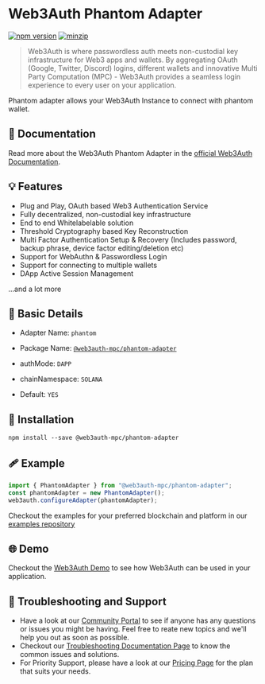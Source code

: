 # Web3Auth Phantom Adapter

[![npm version](https://img.shields.io/npm/v/@web3auth-mpc/phantom-adapter?label=%22%22)](https://www.npmjs.com/package/@web3auth-mpc/phantom-adapter/v/latest)
[![minzip](https://img.shields.io/bundlephobia/minzip/@web3auth-mpc/phantom-adapter?label=%22%22)](https://bundlephobia.com/result?p=@web3auth-mpc/phantom-adapter@latest)

> Web3Auth is where passwordless auth meets non-custodial key infrastructure for Web3 apps and wallets. By aggregating OAuth (Google, Twitter, Discord) logins, different wallets and innovative Multi Party Computation (MPC) - Web3Auth provides a seamless login experience to every user on your application.

Phantom adapter allows your Web3Auth Instance to connect with phantom wallet.

## 📖 Documentation

Read more about the Web3Auth Phantom Adapter in the [official Web3Auth Documentation](https://web3auth.io/docs/sdk/web/adapters/phantom).

## 💡 Features
- Plug and Play, OAuth based Web3 Authentication Service
- Fully decentralized, non-custodial key infrastructure
- End to end Whitelabelable solution
- Threshold Cryptography based Key Reconstruction
- Multi Factor Authentication Setup & Recovery (Includes password, backup phrase, device factor editing/deletion etc)
- Support for WebAuthn & Passwordless Login
- Support for connecting to multiple wallets
- DApp Active Session Management

...and a lot more

## 📄 Basic Details

- Adapter Name: `phantom`

- Package Name: [`@web3auth-mpc/phantom-adapter`](https://web3auth.io/docs/sdk/web/adapters/phantom)

- authMode: `DAPP`

- chainNamespace: `SOLANA`

- Default: `YES`

## 🔗 Installation

```shell
npm install --save @web3auth-mpc/phantom-adapter
```

## 🩹 Example

```ts
import { PhantomAdapter } from "@web3auth-mpc/phantom-adapter";
const phantomAdapter = new PhantomAdapter();
web3auth.configureAdapter(phantomAdapter);
```

Checkout the examples for your preferred blockchain and platform in our [examples repository](https://github.com/Web3Auth/examples/)

## 🌐 Demo

Checkout the [Web3Auth Demo](https://demo-app.web3auth.io/) to see how Web3Auth can be used in your application.

## 💬 Troubleshooting and Support

- Have a look at our [Community Portal](https://community.web3auth.io/) to see if anyone has any questions or issues you might be having. Feel free to reate new topics and we'll help you out as soon as possible.
- Checkout our [Troubleshooting Documentation Page](https://web3auth.io/docs/troubleshooting) to know the common issues and solutions.
- For Priority Support, please have a look at our [Pricing Page](https://web3auth.io/pricing.html) for the plan that suits your needs.
